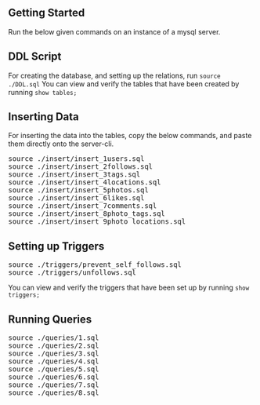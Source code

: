 ## Getting Started
Run the below given commands on an instance of a mysql server. 

## DDL Script
For creating the database, and setting up the relations, run `source ./DDL.sql`
You can view and verify the tables that have been created by running `show tables;`

## Inserting Data
For inserting the data into the tables, copy the below commands, and paste them directly onto the server-cli.
<pre>
source ./insert/insert_1users.sql
source ./insert/insert_2follows.sql
source ./insert/insert_3tags.sql
source ./insert/insert_4locations.sql
source ./insert/insert_5photos.sql
source ./insert/insert_6likes.sql
source ./insert/insert_7comments.sql
source ./insert/insert_8photo_tags.sql
source ./insert/insert_9photo_locations.sql
</pre>

## Setting up Triggers
<pre>
source ./triggers/prevent_self_follows.sql
source ./triggers/unfollows.sql
</pre>
You can view and verify the triggers that have been set up by running `show triggers;`

## Running Queries
<pre>
source ./queries/1.sql
source ./queries/2.sql
source ./queries/3.sql
source ./queries/4.sql
source ./queries/5.sql
source ./queries/6.sql
source ./queries/7.sql
source ./queries/8.sql
</pre>
